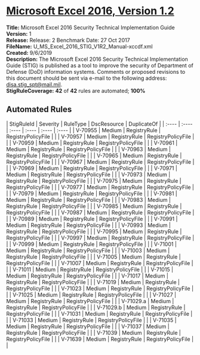 # [Microsoft Excel 2016, Version 1.2](https://github.com/Microsoft/PowerStig/wiki/Office-Excel2016-1.2)

**Title:** Microsoft Excel 2016 Security Technical Implementation Guide  
**Version:** 1  
**Release:** Release: 2 Benchmark Date: 27 Oct 2017  
**FileName:** U_MS_Excel_2016_STIG_V1R2_Manual-xccdf.xml  
**Created:** 9/6/2019  
**Description:** The Microsoft Excel 2016 Security Technical Implementation Guide (STIG) is published as a tool to improve the security of Department of Defense (DoD) information systems. Comments or proposed revisions to this document should be sent via e-mail to the following address: disa.stig_spt@mail.mil.  
**StigRuleCoverage:** **42** of **42** rules are automated; **100%**  

## Automated Rules

| StigRuleId | Severity | RuleType | DscResource | DuplicateOf |
| :---- | :---- | :---- | :---- | :---- | :---- |
| V-70955 | Medium | RegistryRule | RegistryPolicyFile |  |
| V-70957 | Medium | RegistryRule | RegistryPolicyFile |  |
| V-70959 | Medium | RegistryRule | RegistryPolicyFile |  |
| V-70961 | Medium | RegistryRule | RegistryPolicyFile |  |
| V-70963 | Medium | RegistryRule | RegistryPolicyFile |  |
| V-70965 | Medium | RegistryRule | RegistryPolicyFile |  |
| V-70967 | Medium | RegistryRule | RegistryPolicyFile |  |
| V-70969 | Medium | RegistryRule | RegistryPolicyFile |  |
| V-70971 | Medium | RegistryRule | RegistryPolicyFile |  |
| V-70973 | Medium | RegistryRule | RegistryPolicyFile |  |
| V-70975 | Medium | RegistryRule | RegistryPolicyFile |  |
| V-70977 | Medium | RegistryRule | RegistryPolicyFile |  |
| V-70979 | Medium | RegistryRule | RegistryPolicyFile |  |
| V-70981 | Medium | RegistryRule | RegistryPolicyFile |  |
| V-70983 | Medium | RegistryRule | RegistryPolicyFile |  |
| V-70985 | Medium | RegistryRule | RegistryPolicyFile |  |
| V-70987 | Medium | RegistryRule | RegistryPolicyFile |  |
| V-70989 | Medium | RegistryRule | RegistryPolicyFile |  |
| V-70991 | Medium | RegistryRule | RegistryPolicyFile |  |
| V-70993 | Medium | RegistryRule | RegistryPolicyFile |  |
| V-70995 | Medium | RegistryRule | RegistryPolicyFile |  |
| V-70997 | Medium | RegistryRule | RegistryPolicyFile |  |
| V-70999 | Medium | RegistryRule | RegistryPolicyFile |  |
| V-71001 | Medium | RegistryRule | RegistryPolicyFile |  |
| V-71003 | Medium | RegistryRule | RegistryPolicyFile |  |
| V-71005 | Medium | RegistryRule | RegistryPolicyFile |  |
| V-71007 | Medium | RegistryRule | RegistryPolicyFile |  |
| V-71011 | Medium | RegistryRule | RegistryPolicyFile |  |
| V-71015 | Medium | RegistryRule | RegistryPolicyFile |  |
| V-71017 | Medium | RegistryRule | RegistryPolicyFile |  |
| V-71019 | Medium | RegistryRule | RegistryPolicyFile |  |
| V-71023 | Medium | RegistryRule | RegistryPolicyFile |  |
| V-71025 | Medium | RegistryRule | RegistryPolicyFile |  |
| V-71027 | Medium | RegistryRule | RegistryPolicyFile |  |
| V-71029.a | Medium | RegistryRule | RegistryPolicyFile |  |
| V-71029.b | Medium | RegistryRule | RegistryPolicyFile |  |
| V-71031 | Medium | RegistryRule | RegistryPolicyFile |  |
| V-71033 | Medium | RegistryRule | RegistryPolicyFile |  |
| V-71035 | Medium | RegistryRule | RegistryPolicyFile |  |
| V-71037 | Medium | RegistryRule | RegistryPolicyFile |  |
| V-71039 | Medium | RegistryRule | RegistryPolicyFile |  |
| V-71639 | Medium | RegistryRule | RegistryPolicyFile |  |
